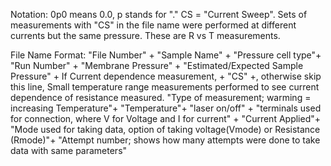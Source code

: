 Notation: 
0p0 means 0.0, p stands for "."
CS = "Current Sweep". Sets of measurements with "CS" in the file name were performed at different currents but the same pressure.  These are R vs T measurements.


File Name Format:
"File Number" +
"Sample Name" +
"Pressure cell type"+
"Run Number" +
"Membrane Pressure" +
"Estimated/Expected Sample Pressure" +
If Current dependence measurement, + "CS" +, otherwise skip this line, Small temperature range measurements performed to see current dependence of resistance measured.
"Type of measurement; warming = increasing Temperature"+
"Temperature"+
"laser on/off" +
"terminals used for connection, where V for Voltage and I for current" +
"Current Applied"+
"Mode used for taking data, option of taking voltage(Vmode) or Resistance (Rmode)"+
"Attempt number; shows how many attempts were done to take data with same parameters" 
